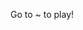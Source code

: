 Go to ~[](https://jiosue.github.io/PythonGames/FlappyBird/JavaScriptImplementation/StupidBird.html) to play!
